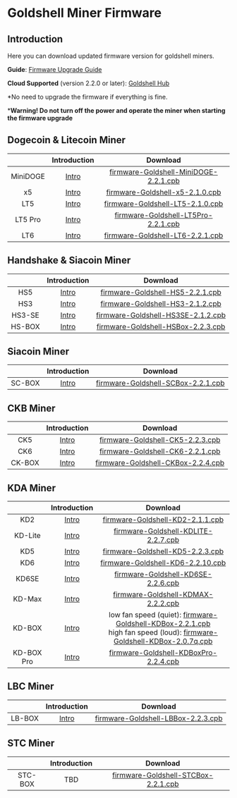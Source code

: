 #  Goldshell Miner Firmware 

## Introduction


Here you can download updated firmware version for goldshell miners.



**Guide**: [Firmware Upgrade Guide](https://www.goldshell.com/upgrade-firmware/)

**Cloud Supported** (version 2.2.0 or later): [Goldshell Hub](https://hub.goldshell.com/login)


*No need to upgrade the firmware if everything is fine.

***Warning! Do not turn off the power and operate the miner when starting the firmware upgrade**  

## Dogecoin & Litecoin Miner


|     |  Introduction |  Download | 
|  :----:  | :----: | :----:  |
| MiniDOGE  | [Intro](https://www.goldshell.com/goldshell-mini-doge/ ) |  [firmware-Goldshell-MiniDOGE-2.2.1.cpb](https://raw.githubusercontent.com/goldshellminer/firmware/master/firmware-Goldshell-MiniDOGE-2.2.1.cpb)  | 
| x5  | [Intro]( https://www.goldshell.com/x5/ ) |  [firmware-Goldshell-x5-2.1.0.cpb](https://raw.githubusercontent.com/goldshellminer/firmware/master/firmware-Goldshell-x5-2.1.0.cpb)  | 
| LT5  | [Intro]( https://www.goldshell.com/lt5-doge-ltc-miner/ ) |  [firmware-Goldshell-LT5-2.1.0.cpb](https://raw.githubusercontent.com/goldshellminer/firmware/master/firmware-Goldshell-LT5-2.1.0.cpb)  | 
| LT5 Pro  | [Intro](https://www.goldshell.com/lt5pro-doge-ltc-miner/ ) |  [firmware-Goldshell-LT5Pro-2.2.1.cpb](https://raw.githubusercontent.com/goldshellminer/firmware/master/firmware-Goldshell-LT5Pro-2.2.1.cpb)  | 
| LT6 | [Intro](https://www.goldshell.com/lt6/ ) |  [firmware-Goldshell-LT6-2.2.1.cpb](https://raw.githubusercontent.com/goldshellminer/firmware/master/firmware-Goldshell-LT6-2.2.1.cpb)  | 



## Handshake & Siacoin Miner

|     |  Introduction |                                                                 Download                                                                  | 
|  :----:  | :----: |:-----------------------------------------------------------------------------------------------------------------------------------------:|
| HS5  | [Intro](https://www.goldshell.com/hs5-miner/ ) |   [firmware-Goldshell-HS5-2.2.1.cpb](https://raw.githubusercontent.com/goldshellminer/firmware/master/firmware-Goldshell-HS5-2.2.1.cpb)   | 
| HS3  | [Intro](https://www.goldshell.com/hs3-miner-intro/)   |   [firmware-Goldshell-HS3-2.1.2.cpb](https://raw.githubusercontent.com/goldshellminer/firmware/master/firmware-Goldshell-HS3-2.1.2.cpb)   | 
| HS3-SE  |  [Intro](https://www.goldshell.com/hs3-se-goldshelle-handshake-miner/)  | [firmware-Goldshell-HS3SE-2.1.2.cpb](https://raw.githubusercontent.com/goldshellminer/firmware/master/firmware-Goldshell-HS3SE-2.1.2.cpb) | 
| HS-BOX  |  [Intro](https://www.goldshell.com/goldshell-hs-box/)  | [firmware-Goldshell-HSBox-2.2.3.cpb](https://raw.githubusercontent.com/goldshellminer/firmware/master/firmware-Goldshell-HSBox-2.2.3.cpb) | 


## Siacoin Miner
|     |  Introduction |  Download | 
|  :----:  | :----: | :----:  |
| SC-BOX  | [Intro](https://www.goldshell.com/goldshell-sc-box/ ) |  [firmware-Goldshell-SCBox-2.2.1.cpb](https://raw.githubusercontent.com/goldshellminer/firmware/master/firmware-Goldshell-SCBox-2.2.1.cpb)  | 

## CKB Miner

  

|     |  Introduction |  Download | 
|  :----:  | :----: | :----:  |
| CK5  | [Intro](https://www.goldshell.com/ck5-ckb-miner/ ) | [firmware-Goldshell-CK5-2.2.3.cpb](https://raw.githubusercontent.com/goldshellminer/firmware/master/firmware-Goldshell-CK5-2.2.3.cpb) | 
| CK6  | [Intro](https://www.goldshell.com/ck6/ ) | [firmware-Goldshell-CK6-2.2.1.cpb](https://raw.githubusercontent.com/goldshellminer/firmware/master/firmware-Goldshell-CK6-2.2.1.cpb) | 
| CK-BOX | [Intro](https://www.goldshell.com/goldshell-ck-box/ ) | [firmware-Goldshell-CKBox-2.2.4.cpb](https://raw.githubusercontent.com/goldshellminer/firmware/master/firmware-Goldshell-CKBox-2.2.4.cpb) | 


## KDA Miner

|            |  Introduction |                                                                                                                                                                 Download                                                                                                                                                                 | 
|:----------:| :----: |:----------------------------------------------------------------------------------------------------------------------------------------------------------------------------------------------------------------------------------------------------------------------------------------------------------------------------------------:|
|    KD2     | [Intro](https://www.goldshell.com/kd2-kadena-miner/ ) |                                                                                                  [firmware-Goldshell-KD2-2.1.1.cpb](https://raw.githubusercontent.com/goldshellminer/firmware/master/firmware-Goldshell-KD2-2.1.1.cpb)                                                                                                   | 
|  KD-Lite   | [Intro](https://www.goldshell.com/kdlite/ ) |                                                                                               [firmware-Goldshell-KDLITE-2.2.7.cpb](https://raw.githubusercontent.com/goldshellminer/firmware/master/firmware-Goldshell-KDLITE-2.2.7.cpb)                                                                                                | 
|    KD5     | [Intro](https://www.goldshell.com/kd5-kadena-miner/ ) |                                                                                                  [firmware-Goldshell-KD5-2.2.3.cpb](https://raw.githubusercontent.com/goldshellminer/firmware/master/firmware-Goldshell-KD5-2.2.3.cpb)                                                                                                   | 
|    KD6     | [Intro](https://www.goldshell.com/kd6/ ) |                                                                                                 [firmware-Goldshell-KD6-2.2.10.cpb](https://raw.githubusercontent.com/goldshellminer/firmware/master/firmware-Goldshell-KD6-2.2.10.cpb)                                                                                                  | 
|   KD6SE    | [Intro](https://www.goldshell.com/goldshell-kd6se/ ) |                                                                                                [firmware-Goldshell-KD6SE-2.2.6.cpb](https://raw.githubusercontent.com/goldshellminer/firmware/master/firmware-Goldshell-KD6SE-2.2.6.cpb)                                                                                                 | 
|    KD-Max    | [Intro](https://www.goldshell.com/kdmax/ ) |                                                                                                 [firmware-Goldshell-KDMAX-2.2.2.cpb](https://raw.githubusercontent.com/goldshellminer/firmware/master/firmware-Goldshell-KDMAX-2.2.2.cpb)                                                                                                 | 
|   KD-BOX   | [Intro](https://www.goldshell.com/goldshell-kd-box/ ) | low fan speed (quiet): [firmware-Goldshell-KDBox-2.2.1.cpb](https://raw.githubusercontent.com/goldshellminer/firmware/master/firmware-Goldshell-KDBox-2.2.1.cpb) <br> high fan speed (loud): [firmware-Goldshell-KDBox-2.0.7q.cpb](https://raw.githubusercontent.com/goldshellminer/firmware/master/firmware-Goldshell-KDBox-2.0.7q.cpb) |
| KD-BOX Pro | [Intro](https://www.goldshell.com/kdbox-pro/ ) |                                                                                             [firmware-Goldshell-KDBoxPro-2.2.4.cpb](https://raw.githubusercontent.com/goldshellminer/firmware/master/firmware-Goldshell-KDBoxPro-2.2.4.cpb)                                                                                              |
 
  
## LBC Miner

|     |  Introduction |  Download | 
|  :----:  | :----: | :----:  |
| LB-BOX  | [Intro](https://www.goldshell.com/goldshell-lb-box/) | [firmware-Goldshell-LBBox-2.2.3.cpb](https://raw.githubusercontent.com/goldshellminer/firmware/master/firmware-Goldshell-LBBox-2.2.3.cpb)| 

## STC Miner

|     |  Introduction |  Download | 
|  :----:  | :----: | :----:  |
| STC-BOX  | TBD | [firmware-Goldshell-STCBox-2.2.1.cpb](https://raw.githubusercontent.com/goldshellminer/firmware/master/firmware-Goldshell-STCBox-2.2.1.cpb)| 






